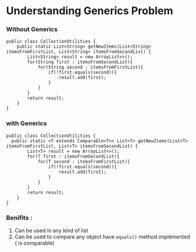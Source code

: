 # Understanding Generics Problem 

### Without Generics 

```
public class CollectionUtilities {
    public static List<String> getNewItems(List<String> itemsFromFirstList, List<String> itemsFromSecondList) {
        List<String> result = new ArrayList<>();
        for(String first : itemsFromSecondList){
            for(String second : itemsFromFirstList){
                if(!first.equals(second)){
                    result.add(first);
                }
            }
        }
        return result;
    }
}
```

### with Generics 
  
```
public class CollectionUtilities {  
  public static <T extends Comparable<T>> List<T> getNewItems(List<T> itemsFromFirstList, List<T> itemsFromSecondList) {
        List<T> result = new ArrayList<>();
        for(T first : itemsFromSecondList){
            for(T second : itemsFromFirstList){
                if(!first.equals(second)){
                    result.add(first);
                }
            }
        }
        return result;
    }
}
```

### Benifits : 
  1. Can be used in any kind of list
  2. Can be used to compare any object have ```equals()``` method implemented ( is comparable) 
